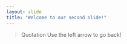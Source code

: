 ```yaml
---
layout: slide
title: "Welcome to our second slide!"
---
```

> Quotation
Use the left arrow to go back!
